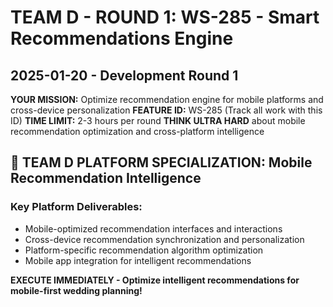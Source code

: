 # TEAM D - ROUND 1: WS-285 - Smart Recommendations Engine
## 2025-01-20 - Development Round 1

**YOUR MISSION:** Optimize recommendation engine for mobile platforms and cross-device personalization
**FEATURE ID:** WS-285 (Track all work with this ID)
**TIME LIMIT:** 2-3 hours per round
**THINK ULTRA HARD** about mobile recommendation optimization and cross-platform intelligence

## 🎯 TEAM D PLATFORM SPECIALIZATION: Mobile Recommendation Intelligence

### Key Platform Deliverables:
- Mobile-optimized recommendation interfaces and interactions
- Cross-device recommendation synchronization and personalization
- Platform-specific recommendation algorithm optimization
- Mobile app integration for intelligent recommendations

**EXECUTE IMMEDIATELY - Optimize intelligent recommendations for mobile-first wedding planning!**

